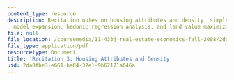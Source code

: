 ```yaml
---
content_type: resource
description: Recitation notes on housing attributes and density, simple Richardian
  model expansion, hedonic regression analysis, and land value maximization.
file: null
file_location: /coursemedia/11-433j-real-estate-economics-fall-2008/2da0fbe3e661ba8432e19b62171a646a_rec3_2008.pdf
file_type: application/pdf
resourcetype: Document
title: 'Recitation 3: Housing Attributes and Density'
uid: 2da0fbe3-e661-ba84-32e1-9b62171a646a
---
```

